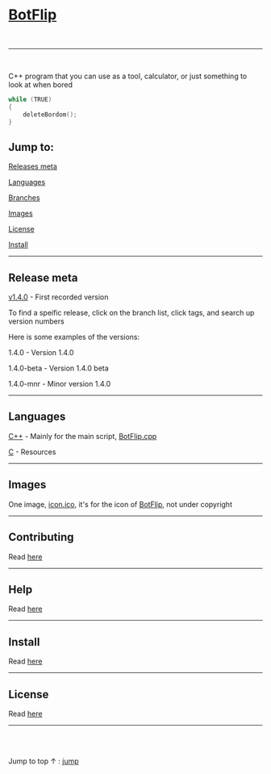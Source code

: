 # [BotFlip](https://github.com/Totoro700/BotFlip)

<br />

---

<br />

C++ program that you can use as a tool, calculator, or just something to look at when bored


```cpp
while (TRUE)
{
    deleteBordom();
}
```


## Jump to:

[Releases meta](https://github.com/Totoro700/BotFlip/blob/main/README.md#release-meta)

[Languages](https://github.com/Totoro700/BotFlip/blob/main/README.md#languages)

[Branches](https://github.com/Totoro700/BotFlip/blob/main/README.md#branches)

[Images](https://github.com/Totoro700/BotFlip/blob/main/README.md#images)

[License](https://github.com/Totoro700/BotFlip/blob/main/README.md#license)

[Install](https://github.com/Totoro700/BotFlip/blob/main/README.md#install)

---


## Release meta


[v1.4.0](https://github.com/Totoro700/BotFlip/releases/tag/1.4.0 "Version 1.4.0") - First recorded version

To find a speific release, click on the branch list, click tags, and search up version numbers

Here is some examples of the versions:


1.4.0 - Version 1.4.0

1.4.0-beta - Version 1.4.0 beta

1.4.0-mnr - Minor version 1.4.0

---

## Languages

[C++](https://github.com/Totoro700/BotFlip/search?l=c%2B%2B) - Mainly for the main script, [BotFlip.cpp](https://github.com/Totoro700/BotFlip/blob/main/BotFlip.cpp)

[C](https://github.com/Totoro700/BotFlip/search?l=C) - Resources

---

## Images

One image, [icon.ico](https://github.com/Totoro700/icon.ico "Icon (icon.ico)"), it's for the icon of [BotFlip](https://github.com/Totoro700/BotFlip), not under copyright

---

## Contributing

Read [here](https://github.com/Totoro700/BotFlip/CONTRIBUTING.md "Contributing markdown file")


---

## Help

Read [here](https://github.com/Totoro700/BotFlip/blob/main/HELP.md "Help markdown file")

---

## Install

Read [here](https://github.com/Totoro700/BotFlip/blob/main/INSTALL.md)

---

## License

Read [here](https://github.com/Totoro700/BotFlip/blob/main/LICENSE.md)

---


<br />
<br />

Jump to top ↑ : [jump](#)
